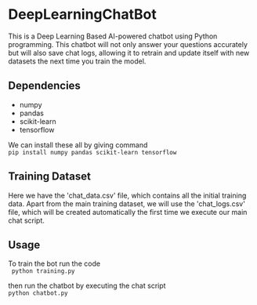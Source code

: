 # DeepLearningChatBot
This is a Deep Learning Based AI-powered chatbot using Python programming. This chatbot will not only answer your questions accurately but will also save chat logs, allowing it to retrain and update itself with new datasets the next time you train the model.

## Dependencies
* numpy
* pandas
* scikit-learn
* tensorflow

We can install these all by giving command <br />
` pip install numpy pandas scikit-learn tensorflow `

## Training Dataset
Here we have the 'chat_data.csv' file, which contains all the initial training data. Apart from the main training dataset, we will use the 'chat_logs.csv' file, which will be created automatically the first time we execute our main chat script.

## Usage
To train the bot run the code <br />
` python training.py`

then run the chatbot by executing the chat script <br />
` python chatbot.py `
  
  

